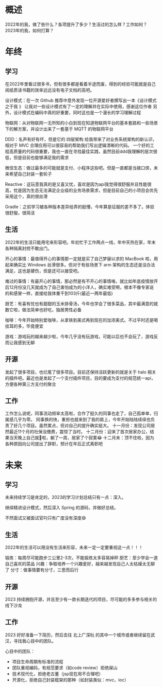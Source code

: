 
# 概述

2022年的我，做了些什么？各项提升了多少？生活过的怎么样？工作如何？
2023年的我，如何打算？

# 年终

## 学习

在2022年里看过很多书，但有很多都是看着半途而废，得到的经验可能就是自己阅纸质读书籍的效率远远没有电子文档的高吧。

设计模式：在一次 Github 推荐中意外发现一位开源爱好者撰写出一本《设计模式之于我 》 让我对一些设计模式有了一定的理解并在实际中使用，感谢这位作者
另外，设计模式在编码中真的好重要，同时这也是一个漫长的学习理解过程

物联网：从对物联网一无所知的小白到现在知道物联网平台的基本套路和一些场景下的解方案，并设计出来了一套基于 MQTT 的物联网平台

DDD：名声有好有坏，但是它的 四层架构 给我带来了对业务系统架构的新认识，相对于 MVC 合理应用可以很容易的帮助我们写出逻辑清晰的代码。
一个好的工程高质量的代码很重要，我也一直在寻找最佳实践，虽然目前ddd我理解的层次很低，但是目前也能够满足我的需求

微信生态：做过最多的可能就是支付、小程序这些吧。但是一直都是当接口侠，未来希望自己封装一套轮子

Reactive：这玩意我真的是又喜又忧，喜欢是因为api我觉得很舒服并且性能很高，忧是因为生态无法满足企业级的业务场景需求，但是目前自己的小项目会优先采用这个，真的很丝滑

Gradle：之前学习被各种版本差异给弄的挺懵，今年算是征服的差不多了。体验很舒服，很简洁

## 生活

2022年的生活只能用宅来形容吧。年初忙于工作两点一线，年中天热在家，年末各种隔离封控不敢出门。

开心的事情：最值得开心的事情那一定就是买了自己梦寐以求的 MacBook 啦，用起来确实比 Windows 丝滑很多。但对于有些场景下 arm 架构的生态还是没办法满足，这也是硬伤，但是还可以接受吧。

难过的事情：有最开心的事情，那必然是有不开心的事情咯，就比如年底疫情放开后12月份没几天就成为了自己害怕成为的小洋人，确实难受啊，根本不像专家说的和感冒一样，直接给我体重干到103斤(最近一两年最低)

厨艺：有喜有忧也有甜甜的玉米排骨汤，今年也学会了很多菜品，其中最满意的就数它啦，做法简单也好吃，独居男性必备

咖啡：今年开始特别爱咖啡，从拿铁到美式再到现在的加浓美式。不过平时还是喝挂耳的多，毕竟便宜

游戏：游戏玩的越来越少啦，今年几乎没有玩游戏，可能以后也不会玩了，游戏反而让我感到无聊

## 开源

发起了很多项目，也烂尾了很多项目。目前还保持活跃更新的就是关于 halo 相关的插件吧。最近也是发起了一个支付插件项目，目的要成为支付的规范统一api，方便各种第三方支付的聚合

## 工作

工作怎么说呢，同事流动频率太高啦，合作了挺久的同事也走了，自己孤单单，归属感几乎为零。
同事换的快，重担也就来到了我的肩上，今年开始陆陆续续也负责了好几个项目。虽然累点，但对自己的提升确实挺大。
十一月份：发现公司居然最近11个月的社保没缴费，震惊了当时。
十二月份：迎来了首次居家办公，结果当天晚上自己就🐑啦，躺了一周，居家了个寂寞😂
十二月末：顶不住啦，因为各种原因向公司提出了辞职，预计在年后正式离职吧

# 未来

## 学习

未来持续学习是肯定的，2023的学习计划总结只有一点：深入。

继续精进设计模式，然后深入 Spring 的源码，并做好总结。

不然面试又被面试官叼只有广度没有深度😅

## 生活

2022年的生活可以用没有生活来形容，未来一定一定要重视这一点！！！

锻炼：每周尽可能跑步三公里2-3次，不能锻炼太多容易掉秤
厨艺：至少学会一道自己喜欢的菜品
兴趣：争取培养一个兴趣爱好，越来越发现自己人太枯燥太无聊了
分寸：做事情要有分寸，三思而后行

## 开源

2023 持续拥抱开源，并且至少有一款长期迭代的项目，尽可能的多多参与相关的线下沙龙

## 工作

2023 好好准备一下简历，然后去往 北上广深杭 的其中一个城市或者继续留在武汉，寻找我心目中的团队。

心目中的团队：
- 项目生命周期有标准的流程
- 团队重视编码，有规范要求（如code review）拒绝屎山
- 技术现代化，拒绝老古董（jsp现在用不合理吧）
- 开源化，拒绝自己封装框架的那种（如封装类似：mvc，ioc）
